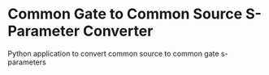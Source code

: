 # Common Gate to Common Source S-Parameter Converter
Python application to convert common source to common gate s-parameters
